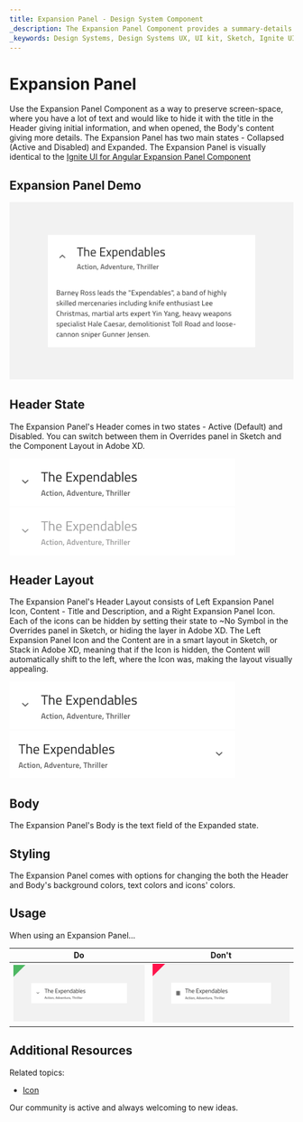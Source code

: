 ```yaml
---
title: Expansion Panel - Design System Component
_description: The Expansion Panel Component provides a summary-details view with built-in functionality to show and hide the details. 
_keywords: Design Systems, Design Systems UX, UI kit, Sketch, Ignite UI for Angular, Sketch to Angular, Sketch to Angular, Angular, Angular Design System, Export code from Sketch, Design Kits for Angular, Sketch HTML, Sketch to HTML, Sketch UI kits
---
```


# Expansion Panel

Use the Expansion Panel Component as a way to preserve screen-space, where you have a lot of text and would like to hide it with the title in the Header giving initial information, and when opened, the Body's content giving more details. The Expansion Panel has two main states - Collapsed (Active and Disabled) and Expanded.
The Expansion Panel is visually identical to the [Ignite UI for Angular Expansion Panel Component](https://www.infragistics.com/products/ignite-ui-angular/angular/components/expansion-panel.html)

## Expansion Panel Demo

<img class="responsive-img" src="../images/expansion_panel_demo.png" srcset="../images/expansion_panel_demo@2x.png 2x" />

## Header State

The Expansion Panel's Header comes in two states - Active (Default) and Disabled. You can switch between them in Overrides panel in Sketch and the Component Layout in Adobe XD.

<img class="responsive-img" src="../images/expansion_panel_active.png" srcset="../images/expansion_panel_active@2x.png 2x" />
<img class="responsive-img" src="../images/expansion_panel_disabled.png" srcset="../images/expansion_panel_disabled@2x.png 2x" />

## Header Layout

The Expansion Panel's Header Layout consists of Left Expansion Panel Icon, Content - Title and Description, and a Right Expansion Panel Icon. Each of the icons can be hidden by setting their state to ~No Symbol in the Overrides panel in Sketch, or hiding the layer in Adobe XD. The Left Expansion Panel Icon and the Content are in a smart layout in Sketch, or Stack in Adobe XD, meaning that if the Icon is hidden, the Content will automatically shift to the left, where the Icon was, making the layout visually appealing.

<img class="responsive-img" src="../images/expansion_panel_header1.png" srcset="../images/expansion_panel_header1@2x.png 2x" />
<img class="responsive-img" src="../images/expansion_panel_header2.png" srcset="../images/expansion_panel_header2@2x.png 2x" />

## Body

The Expansion Panel's Body is the text field of the Expanded state.

## Styling

The Expansion Panel comes with options for changing the both the Header and Body's background colors, text colors and icons' colors.

## Usage

When using an Expansion Panel...

| Do                                                                             | Don't                                                                              |
| ------------------------------------------------------------------------------ | ---------------------------------------------------------------------------------- |
| <img class="responsive-img" src="../images/expansion_panel_do1.png" srcset="../images/expansion_panel_do1@2x.png 2x" /> | <img class="responsive-img" src="../images/expansion_panel_dont1.png" srcset="../images/expansion_panel_dont1@2x.png 2x" /> |

## Additional Resources

Related topics:

- [Icon](icon.md)
  <div class="divider--half"></div>

Our community is active and always welcoming to new ideas.

